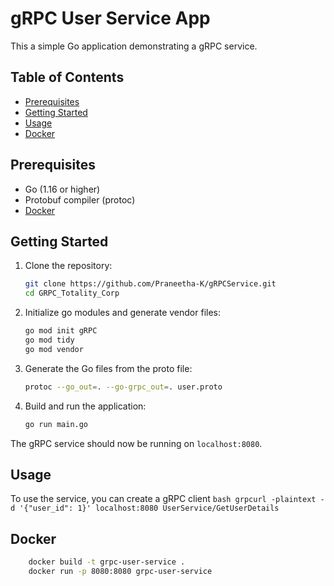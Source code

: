 # gRPC User Service App

This a simple Go application demonstrating a gRPC service.

## Table of Contents

- [Prerequisites](#prerequisites)
- [Getting Started](#getting-started)
- [Usage](#usage)
- [Docker](#docker)

## Prerequisites

- Go (1.16 or higher)
- Protobuf compiler (protoc)
- [Docker](https://www.docker.com/)

## Getting Started

1. Clone the repository:

    ```bash
    git clone https://github.com/Praneetha-K/gRPCService.git
    cd GRPC_Totality_Corp
    ```
2. Initialize go modules and generate vendor files:
   ```bash
   go mod init gRPC
   go mod tidy
   go mod vendor
   ```
3. Generate the Go files from the proto file:

    ```bash
    protoc --go_out=. --go-grpc_out=. user.proto
    ```

4. Build and run the application:

    ```bash
    go run main.go
    ```

The gRPC service should now be running on `localhost:8080`.

## Usage

To use the service, you can create a gRPC client
    ```bash
    grpcurl -plaintext -d '{"user_id": 1}' localhost:8080 UserService/GetUserDetails
    ```

## Docker
```bash
    docker build -t grpc-user-service .
    docker run -p 8080:8080 grpc-user-service
```

